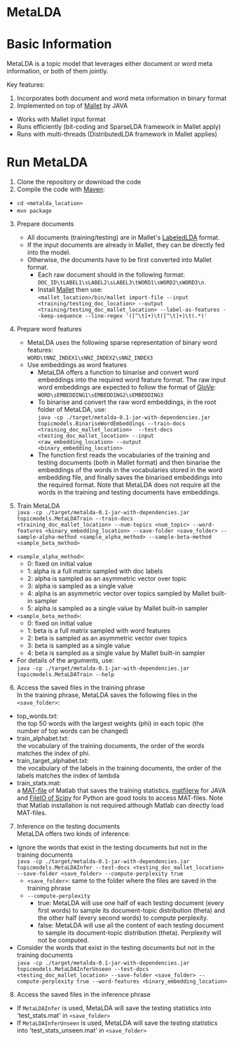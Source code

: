# MetaLDA

# Basic Information
MetaLDA is a topic model that leverages either document or word meta information, or both of them jointly.

Key features:
1. Incorporates both document and word meta information in binary format
2. Implemented on top of [Mallet](http://mallet.cs.umass.edu) by JAVA
- Works with Mallet input format
- Runs efficiently (bit-coding and SparseLDA framework in Mallet apply)
- Runs with multi-threads (DistributedLDA framework in Mallet applies) 

# Run MetaLDA
1. Clone the repository or download the code
2. Compile the code with [Maven](https://maven.apache.org/what-is-maven.html):
- ```cd <metalda_location>```
- ```mvn package```
3. Prepare documents
	- All documents (training/testing) are in Mallet's [LabeledLDA](http://www.mimno.org/articles/labelsandpatterns/) format. 
	- If the input documents are already in Mallet, they can be directly fed into the model. 
	- Otherwise, the documents have to be first converted into Mallet format. 
		- Each raw document should in the following format:  
		```DOC_ID\tLABEL1\sLABEL2\sLABEL3\tWORD1\sWORD2\sWORD3\n```.  
		- Install [Mallet](http://mallet.cs.umass.edu) then use:  
		```<mallet_location>/bin/mallet import-file --input <training/testing_doc_location> --output 	<training/testing_doc_mallet_location> --label-as-features --keep-sequence --line-regex '([^\t]+)\t([^\t]+)\t(.*)'```
4. Prepare word features
	- MetaLDA uses the following sparse representation of binary word features:  
	```WORD\tNNZ_INDEX1\sNNZ_INDEX2\sNNZ_INDEX3```
	- Use embeddings as word features
		- MetaLDA offers a function to binarise and convert word embeddings into the required word feature format. The raw input word embeddings are expected to follow the format of [GloVe](https://nlp.stanford.edu/projects/glove/):  
 ```WORD\sEMBEDDING1\sEMBEDDING2\sEMBEDDING3```
 		- To binarise and convert the raw word embeddings, in the root folder of MetaLDA, use:  
		```java -cp ./target/metalda-0.1-jar-with-dependencies.jar topicmodels.BinariseWordEmbeddings --train-docs <training_doc_mallet_location>  --test-docs <testing_doc_mallet_location> --input <raw_embedding_location> --output <binary_embedding_location>```
 		- The function first reads the vocabularies of the training and testing documents (both in Mallet format) and then binarise the embeddings of the words in the vocabularies stored in the word embedding file, and finally saves the binarised embeddings into the required format. Note that MetaLDA does not require all the words in the training and testing documents have embeddings.
		
5. Train MetaLDA  
```java -cp ./target/metalda-0.1-jar-with-dependencies.jar topicmodels.MetaLDATrain --train-docs <training_doc_mallet_location> --num-topics <num_topic> --word-features <binary_embedding_location> --save-folder <save_folder> --sample-alpha-method <sample_alpha_method> --sample-beta-method <sample_beta_method>```
- ```<sample_alpha_method>```: 
	- 0: fixed on initial value
	- 1: alpha is a full matrix sampled with doc labels
	- 2: alpha is sampled as an asymmetric vector over topic
	- 3: alpha is sampled as a single value
	- 4: alpha is an asymmetric vector over topics sampled by Mallet built-in sampler
	- 5: alpha is sampled as a single value by Mallet built-in sampler
- ```<sample_beta_method>```: 
	- 0: fixed on initial value
	- 1: beta is a full matrix sampled with word features
	- 2: beta is sampled as an asymmetric vector over topics
	- 3: beta is sampled as a single value
	- 4: beta is sampled as a single value by Mallet built-in sampler
- For details of the arguments, use:  
```java -cp ./target/metalda-0.1-jar-with-dependencies.jar topicmodels.MetaLDATrain --help```
6. Access the saved files in the training phrase  
In the training phrase, MetaLDA saves the following files in the ```<save_folder>```:
- top_words.txt:  
the top 50 words with the largest weights (phi) in each topic (the number of top words can be changed)
- train_alphabet.txt:  
the vocabulary of the training documents, the order of the words matches the index of phi.
- train_target_alphabet.txt:  
the vocabulary of the labels in the training documents, the order of the labels matches the index of lambda
- train_stats.mat:  
a [MAT-file](https://au.mathworks.com/help/matlab/matlab_env/save-load-and-delete-workspace-variables.html) of Matlab that saves the training statistics. [matfilerw](https://github.com/diffplug/matfilerw) for JAVA and [FileIO of Scipy](https://docs.scipy.org/doc/scipy/reference/tutorial/io.html) for Python are good tools to access MAT-files.  Note that Matlab installation is not required although Matlab can directly load MAT-files. 
7. Inference on the testing documents  
MetaLDA offers two kinds of inference:  
- Ignore the words that exist in the testing documents but not in the training documents  
```java -cp ./target/metalda-0.1-jar-with-dependencies.jar topicmodels.MetaLDAInfer --test-docs <testing_doc_mallet_location> --save-folder <save_folder> --compute-perplexity true```
	- ```<save_folder>```: same to the folder where the files are saved in the training phrase
	- ```--compute-perplexity```
		- true: MetaLDA will use one half of each testing document (every first words) to sample its document-topic distribution (theta) and the other half (every second words) to compute perplexity.
		- false: MetaLDA will use all the content of each testing document to sample its document-topic distribution (theta).  Perplexity will not be computed.
- Consider the words that exist in the testing documents but not in the training documents  
```java -cp ./target/metalda-0.1-jar-with-dependencies.jar topicmodels.MetaLDAInferUnseen --test-docs <testing_doc_mallet_location> --save-folder <save_folder> --compute-perplexity true --word-features <binary_embedding_location>```
8. Access the saved files in the inference phrase
- If ```MetaLDAInfer``` is used, MetaLDA will save the testing statistics into 'test_stats.mat' in ```<save_folder>```
- If ```MetaLDAInferUnseen``` is used, MetaLDA will save the testing statistics into 'test_stats_unseen.mat' in ```<save_folder>```
